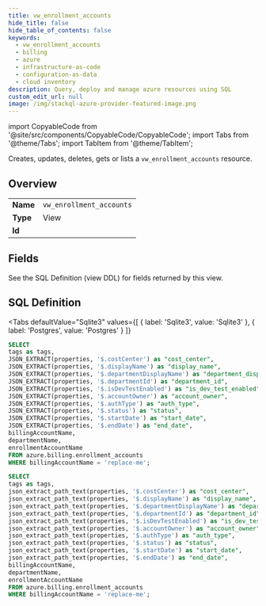 ```yaml
--- 
title: vw_enrollment_accounts
hide_title: false
hide_table_of_contents: false
keywords:
  - vw_enrollment_accounts
  - billing
  - azure
  - infrastructure-as-code
  - configuration-as-data
  - cloud inventory
description: Query, deploy and manage azure resources using SQL
custom_edit_url: null
image: /img/stackql-azure-provider-featured-image.png
---
```


import CopyableCode from '@site/src/components/CopyableCode/CopyableCode';
import Tabs from '@theme/Tabs';
import TabItem from '@theme/TabItem';

Creates, updates, deletes, gets or lists a <code>vw_enrollment_accounts</code> resource.

## Overview
<table><tbody>
<tr><td><b>Name</b></td><td><code>vw_enrollment_accounts</code></td></tr>
<tr><td><b>Type</b></td><td>View</td></tr>
<tr><td><b>Id</b></td><td><CopyableCode code="azure.billing.vw_enrollment_accounts" /></td></tr>
</tbody></table>

## Fields

See the SQL Definition (view DDL) for fields returned by this view.

## SQL Definition

<Tabs
defaultValue="Sqlite3"
values={[
{ label: 'Sqlite3', value: 'Sqlite3' },
{ label: 'Postgres', value: 'Postgres' }
]}
>
<TabItem value="Sqlite3">

```sql
SELECT
tags as tags,
JSON_EXTRACT(properties, '$.costCenter') as "cost_center",
JSON_EXTRACT(properties, '$.displayName') as "display_name",
JSON_EXTRACT(properties, '$.departmentDisplayName') as "department_display_name",
JSON_EXTRACT(properties, '$.departmentId') as "department_id",
JSON_EXTRACT(properties, '$.isDevTestEnabled') as "is_dev_test_enabled",
JSON_EXTRACT(properties, '$.accountOwner') as "account_owner",
JSON_EXTRACT(properties, '$.authType') as "auth_type",
JSON_EXTRACT(properties, '$.status') as "status",
JSON_EXTRACT(properties, '$.startDate') as "start_date",
JSON_EXTRACT(properties, '$.endDate') as "end_date",
billingAccountName,
departmentName,
enrollmentAccountName
FROM azure.billing.enrollment_accounts
WHERE billingAccountName = 'replace-me';
```

</TabItem>
<TabItem value="Postgres">

```sql
SELECT
tags as tags,
json_extract_path_text(properties, '$.costCenter') as "cost_center",
json_extract_path_text(properties, '$.displayName') as "display_name",
json_extract_path_text(properties, '$.departmentDisplayName') as "department_display_name",
json_extract_path_text(properties, '$.departmentId') as "department_id",
json_extract_path_text(properties, '$.isDevTestEnabled') as "is_dev_test_enabled",
json_extract_path_text(properties, '$.accountOwner') as "account_owner",
json_extract_path_text(properties, '$.authType') as "auth_type",
json_extract_path_text(properties, '$.status') as "status",
json_extract_path_text(properties, '$.startDate') as "start_date",
json_extract_path_text(properties, '$.endDate') as "end_date",
billingAccountName,
departmentName,
enrollmentAccountName
FROM azure.billing.enrollment_accounts
WHERE billingAccountName = 'replace-me';
```

</TabItem>
</Tabs>
